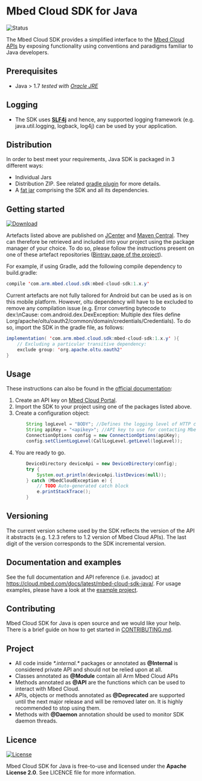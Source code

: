 # Mbed Cloud SDK for Java

![Status](https://img.shields.io/badge/status-beta-orange.svg)

The Mbed Cloud SDK provides a simplified interface to the [Mbed Cloud APIs](https://www.mbed.com/en/platform/cloud/) by exposing functionality using conventions and paradigms familiar to Java developers.

## Prerequisites
* Java > 1.7   _tested with [Oracle JRE](http://www.oracle.com/technetwork/java/javase/downloads/index.html)_

## Logging
* The SDK uses **[SLF4j](https://www.slf4j.org/)** and hence, any supported logging framework  (e.g. java.util.logging, logback, log4j) can be used by your application.

## Distribution
In order to best meet your requirements, Java SDK is packaged in 3 different ways:
* Individual Jars
* Distribution ZIP. See related [gradle plugin](https://docs.gradle.org/current/userguide/javaLibraryDistribution_plugin.html) for more details.
* A [fat jar](https://github.com/johnrengelman/shadow) comprising the SDK and all its dependencies.

## Getting started
[ ![Download](https://api.bintray.com/packages/armmbed/mbed-cloud-sdk/mbed-cloud-sdk/images/download.svg) ](https://bintray.com/armmbed/mbed-cloud-sdk/mbed-cloud-sdk/_latestVersion)

Artefacts listed above are published on [JCenter](https://bintray.com/armmbed/mbed-cloud-sdk
) and [Maven Central](https://mvnrepository.com/artifact/com.arm.mbed.cloud.sdk/mbed-cloud-sdk).
They can therefore be retrieved and included into your project using the package manager of your choice. To do so, please follow the instructions present on one of these artefact repositories ([Bintray page of the project](https://bintray.com/armmbed/mbed-cloud-sdk/mbed-cloud-sdk/)).

For example, if using Gradle, add the following compile dependency to build.gradle:
```java
compile 'com.arm.mbed.cloud.sdk:mbed-cloud-sdk:1.x.y'
```
Current artefacts are not fully tailored for Android but can be used as is on this mobile platform. However, oltu dependency will have to be excluded to remove any compilation issue (e.g. Error converting bytecode to dex:\nCause: com.android.dex.DexException: Multiple dex files define Lorg/apache/oltu/oauth2/common/domain/credentials/Credentials).
To do so, import the SDK in the gradle file, as follows:
```java
implementation( 'com.arm.mbed.cloud.sdk:mbed-cloud-sdk:1.x.y' ){
    // Excluding a particular transitive dependency:
    exclude group: 'org.apache.oltu.oauth2'
}
```
## Usage
These instructions can also be found in the [official documentation](https://s3-us-west-2.amazonaws.com/mbed-cloud-sdk-java/index.html):
1. Create an API key on [Mbed Cloud Portal](https://portal.mbedcloud.com/).
2. Import the SDK to your project using one of the packages listed above.
2. Create a configuration object:
    ```java
        String logLevel = "BODY"; //Defines the logging level of HTTP communications. See CallLogLevel for more information.
        String apiKey = "<apikey>"; //API key to use for contacting Mbed Cloud.
        ConnectionOptions config = new ConnectionOptions(apiKey);
        config.setClientLogLevel(CallLogLevel.getLevel(logLevel));
    ```
3. You are ready to go.
    ```java
        DeviceDirectory deviceApi = new DeviceDirectory(config);
        try {
            System.out.println(deviceApi.listDevices(null));
        } catch (MbedCloudException e) {
            // TODO Auto-generated catch block
            e.printStackTrace();
        }
    ```
## Versioning
The current version scheme used by the SDK reflects the version of the API it abstracts (e.g. 1.2.3 refers to 1.2 version of Mbed Cloud APIs). The last digit of the version corresponds to the SDK incremental version.

## Documentation and examples
See the full documentation and API reference (i.e. javadoc) at https://cloud.mbed.com/docs/latest/mbed-cloud-sdk-java/.
For usage examples, please have a look at the [example project](examples/README.md).

## Contributing
Mbed Cloud SDK for Java is open source and we would like your help. There is a brief guide on how to get started in [CONTRIBUTING.md](CONTRIBUTING.md).

## Project
* All code inside _\*.internal.\*_ packages or annotated as **@Internal** is considered private API and should not be relied upon at all.
* Classes annotated as **@Module** contain all Arm Mbed Cloud APIs
* Methods annotated as **@API** are the functions which can be used to interact with Mbed Cloud.
* APIs, objects or methods annotated as **@Deprecated** are supported until the next major release and will be removed later on. It is highly recommended to stop using them.
* Methods with **@Daemon** annotation should be used to monitor SDK daemon threads.

## Licence
[![License](https://img.shields.io/badge/License-Apache%202.0-blue.svg)](https://opensource.org/licenses/Apache-2.0)

Mbed Cloud SDK for Java is free-to-use and licensed under the **Apache License
2.0**. See LICENCE file for more information.